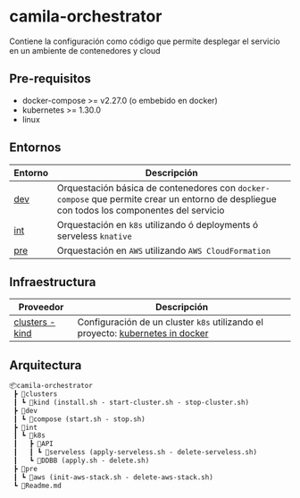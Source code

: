 # camila-orchestrator

Contiene la configuración como código que permite desplegar el servicio en un ambiente de contenedores y cloud

## Pre-requisitos

* docker-compose >= v2.27.0 (o embebido en docker)
* kubernetes >= 1.30.0
* linux

## Entornos

| Entorno       | Descripción                                                                                                                                |
|---------------|--------------------------------------------------------------------------------------------------------------------------------------------|
| [dev](./dev/) | Orquestación básica de contenedores con `docker-compose` que permite crear un entorno de despliegue con todos los componentes del servicio |
| [int](./int/) | Orquestación en `k8s` utilizando ó deployments ó serveless `knative`                                                                       |
| [pre](./pre/) | Orquestación en `AWS` utilizando `AWS CloudFormation`                                                                                      |

## Infraestructura

| Proveedor                           | Descripción                                                                                                 |
|-------------------------------------|-------------------------------------------------------------------------------------------------------------|
| [clusters - kind](./clusters/kind/) | Configuración de un cluster `k8s` utilizando el proyecto: [kubernetes in docker](https://kind.sigs.k8s.io/) |

## Arquitectura

```txt
📦camila-orchestrator
 ┣ 📂clusters
 ┃ ┗ 📂kind (install.sh - start-cluster.sh - stop-cluster.sh)
 ┣ 📂dev
 ┃ ┗ 📂compose (start.sh - stop.sh)
 ┣ 📂int
 ┃ ┗ 📂k8s
 ┃   ┣ 📂API
 ┃   ┃ ┗ 📂serveless (apply-serveless.sh - delete-serveless.sh)
 ┃   ┗ 📂DDBB (apply.sh - delete.sh)
 ┣ 📂pre
 ┃ ┗ 📂aws (init-aws-stack.sh - delete-aws-stack.sh)
 ┗ 📜Readme.md
```
